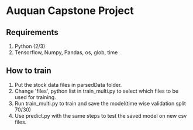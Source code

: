 # Auquan Capstone Project
## Requirements
1. Python (2/3)
2. Tensorflow, Numpy, Pandas, os, glob, time

## How to train
1. Put the stock data files in parsedData folder.
2. Change 'files', python list in train_multi.py to select which files to be used for training.
3. Run train_multi.py to train and save the model(time wise validation split 70/30)
4. Use predict.py with the same steps to test the saved model on new csv files.
